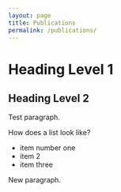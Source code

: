 ```yaml
---
layout: page
title: Publications
permalink: /publications/
---
```


# Heading Level 1

## Heading Level 2

Test paragraph.  

How does a list look like?

- item number one
- item 2
- item three  


New paragraph.